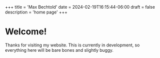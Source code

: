 +++
title = 'Max Bechtold'
date = 2024-02-19T16:15:44-06:00
draft = false
description = 'home page'
+++

# Welcome!

Thanks for visiting my website. This is currently in development, so everything here will be bare bones and slightly buggy.
